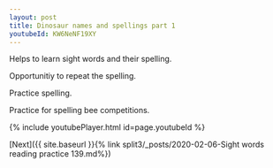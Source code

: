 ```yaml
---
layout: post
title: Dinosaur names and spellings part 1
youtubeId: KW6NeNF19XY
---
```

 
 
Helps to learn sight words and their spelling.

Opportunitiy to repeat the spelling. 

Practice spelling. 
 
Practice for spelling bee competitions. 
 
{% include youtubePlayer.html id=page.youtubeId %}
 
 

[Next]({{ site.baseurl }}{% link  split3/_posts/2020-02-06-Sight words reading practice 139.md%})
 
